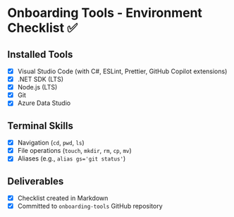 # Onboarding Tools - Environment Checklist ✅

## Installed Tools
- [x] Visual Studio Code (with C#, ESLint, Prettier, GitHub Copilot extensions)
- [x] .NET SDK (LTS)
- [x] Node.js (LTS)
- [x] Git
- [x] Azure Data Studio

## Terminal Skills
- [x] Navigation (`cd`, `pwd`, `ls`)
- [x] File operations (`touch`, `mkdir`, `rm`, `cp`, `mv`)
- [x] Aliases (e.g., `alias gs='git status'`)

## Deliverables
- [x] Checklist created in Markdown
- [x] Committed to `onboarding-tools` GitHub repository
